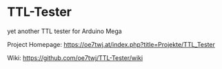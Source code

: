 # TTL-Tester
yet another TTL tester for Arduino Mega 


Project Homepage: https://oe7twj.at/index.php?title=Projekte/TTL_Tester

Wiki:             https://github.com/oe7twj/TTL-Tester/wiki

